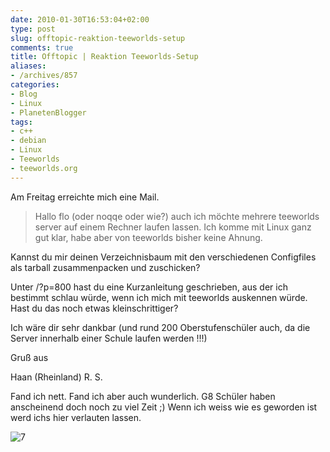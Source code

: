 ```yaml
---
date: 2010-01-30T16:53:04+02:00
type: post
slug: offtopic-reaktion-teeworlds-setup
comments: true
title: Offtopic | Reaktion Teeworlds-Setup
aliases:
- /archives/857
categories:
- Blog
- Linux
- PlanetenBlogger
tags:
- c++
- debian
- Linux
- Teeworlds
- teeworlds.org
---
```


Am Freitag erreichte mich eine Mail.


> Hallo flo (oder noqqe oder wie?)
auch ich möchte mehrere teeworlds server auf einem Rechner laufen lassen.
Ich komme mit Linux ganz gut klar, habe aber von teeworlds bisher keine Ahnung.

Kannst du mir deinen Verzeichnisbaum mit den verschiedenen Configfiles als tarball
zusammenpacken und zuschicken?

Unter /?p=800 hast du eine Kurzanleitung geschrieben, aus der ich bestimmt schlau würde,
wenn ich mich mit teeworlds auskennen würde. Hast du das noch etwas kleinschrittiger?

Ich wäre dir sehr dankbar (und rund 200 Oberstufenschüler auch, da die Server innerhalb einer Schule laufen werden !!!)

Gruß aus

Haan (Rheinland)
R. S.


Fand ich nett. Fand ich aber auch wunderlich. G8 Schüler haben anscheinend doch noch zu viel Zeit ;) Wenn ich weiss wie es geworden ist werd ichs hier verlauten lassen.

![7](/uploads/2009/11/7.png)
